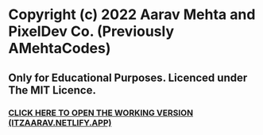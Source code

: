 # Copyright (c) 2022 Aarav Mehta and PixelDev Co. (Previously AMehtaCodes)
## Only for Educational Purposes. Licenced under The MIT Licence.

### [CLICK HERE TO OPEN THE WORKING VERSION (ITZAARAV.NETLIFY.APP)](https://calc-itzaarav.netlify.com/)
